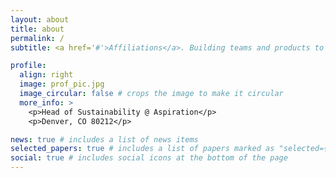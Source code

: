 ```yaml
---
layout: about
title: about
permalink: /
subtitle: <a href='#'>Affiliations</a>. Building teams and products to help solve climate change.

profile:
  align: right
  image: prof_pic.jpg
  image_circular: false # crops the image to make it circular
  more_info: >
    <p>Head of Sustainability @ Aspiration</p>
    <p>Denver, CO 80212</p>

news: true # includes a list of news items
selected_papers: true # includes a list of papers marked as "selected={true}"
social: true # includes social icons at the bottom of the page
---
```


